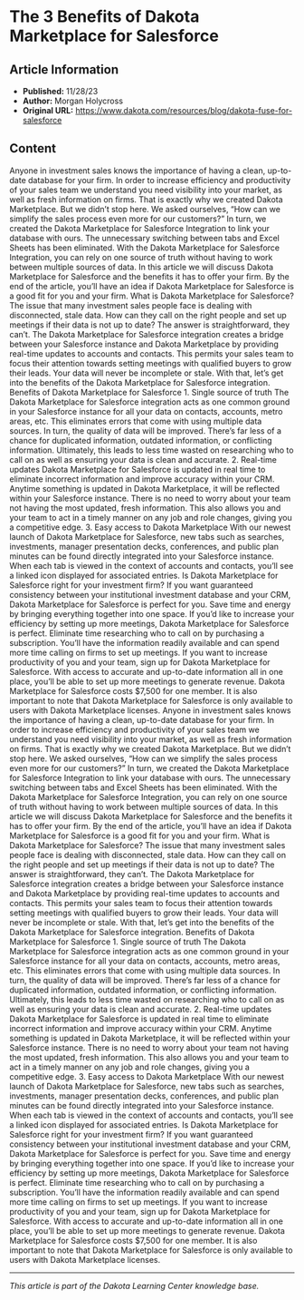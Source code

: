 # The 3 Benefits of Dakota Marketplace for Salesforce

## Article Information
- **Published:** 11/28/23
- **Author:** Morgan Holycross
- **Original URL:** https://www.dakota.com/resources/blog/dakota-fuse-for-salesforce

## Content

Anyone in investment sales knows the importance of having a clean, up-to-date database for your firm. In order to increase efficiency and productivity of your sales team we understand you need visibility into your market, as well as fresh information on firms. That is exactly why we created Dakota Marketplace. But we didn’t stop here. We asked ourselves, “How can we simplify the sales process even more for our customers?” In turn, we created the Dakota Marketplace for Salesforce Integration to link your database with ours. The unnecessary switching between tabs and Excel Sheets has been eliminated. With the Dakota Marketplace for Salesforce Integration, you can rely on one source of truth without having to work between multiple sources of data. In this article we will discuss Dakota Marketplace for Salesforce and the benefits it has to offer your firm. By the end of the article, you’ll have an idea if Dakota Marketplace for Salesforce is a good fit for you and your firm. What is Dakota Marketplace for Salesforce? The issue that many investment sales people face is dealing with disconnected, stale data. How can they call on the right people and set up meetings if their data is not up to date? The answer is straightforward, they can’t. The Dakota Marketplace for Salesforce integration creates a bridge between your Salesforce instance and Dakota Marketplace by providing real-time updates to accounts and contacts. This permits your sales team to focus their attention towards setting meetings with qualified buyers to grow their leads. Your data will never be incomplete or stale. With that, let’s get into the benefits of the Dakota Marketplace for Salesforce integration. Benefits of Dakota Marketplace for Salesforce 1. Single source of truth The Dakota Marketplace for Salesforce integration acts as one common ground in your Salesforce instance for all your data on contacts, accounts, metro areas, etc. This eliminates errors that come with using multiple data sources. In turn, the quality of data will be improved. There’s far less of a chance for duplicated information, outdated information, or conflicting information. Ultimately, this leads to less time wasted on researching who to call on as well as ensuring your data is clean and accurate. 2. Real-time updates Dakota Marketplace for Salesforce is updated in real time to eliminate incorrect information and improve accuracy within your CRM. Anytime something is updated in Dakota Marketplace, it will be reflected within your Salesforce instance. There is no need to worry about your team not having the most updated, fresh information. This also allows you and your team to act in a timely manner on any job and role changes, giving you a competitive edge. 3. Easy access to Dakota Marketplace With our newest launch of Dakota Marketplace for Salesforce, new tabs such as searches, investments, manager presentation decks, conferences, and public plan minutes can be found directly integrated into your Salesforce instance. When each tab is viewed in the context of accounts and contacts, you’ll see a linked icon displayed for associated entries. Is Dakota Marketplace for Salesforce right for your investment firm? If you want guaranteed consistency between your institutional investment database and your CRM, Dakota Marketplace for Salesforce is perfect for you. Save time and energy by bringing everything together into one space. If you’d like to increase your efficiency by setting up more meetings, Dakota Marketplace for Salesforce is perfect. Eliminate time researching who to call on by purchasing a subscription. You’ll have the information readily available and can spend more time calling on firms to set up meetings. If you want to increase productivity of you and your team, sign up for Dakota Marketplace for Salesforce. With access to accurate and up-to-date information all in one place, you’ll be able to set up more meetings to generate revenue. Dakota Marketplace for Salesforce costs $7,500 for one member. It is also important to note that Dakota Marketplace for Salesforce is only available to users with Dakota Marketplace licenses. Anyone in investment sales knows the importance of having a clean, up-to-date database for your firm. In order to increase efficiency and productivity of your sales team we understand you need visibility into your market, as well as fresh information on firms. That is exactly why we created Dakota Marketplace. But we didn’t stop here. We asked ourselves, “How can we simplify the sales process even more for our customers?” In turn, we created the Dakota Marketplace for Salesforce Integration to link your database with ours. The unnecessary switching between tabs and Excel Sheets has been eliminated. With the Dakota Marketplace for Salesforce Integration, you can rely on one source of truth without having to work between multiple sources of data. In this article we will discuss Dakota Marketplace for Salesforce and the benefits it has to offer your firm. By the end of the article, you’ll have an idea if Dakota Marketplace for Salesforce is a good fit for you and your firm. What is Dakota Marketplace for Salesforce? The issue that many investment sales people face is dealing with disconnected, stale data. How can they call on the right people and set up meetings if their data is not up to date? The answer is straightforward, they can’t. The Dakota Marketplace for Salesforce integration creates a bridge between your Salesforce instance and Dakota Marketplace by providing real-time updates to accounts and contacts. This permits your sales team to focus their attention towards setting meetings with qualified buyers to grow their leads. Your data will never be incomplete or stale. With that, let’s get into the benefits of the Dakota Marketplace for Salesforce integration. Benefits of Dakota Marketplace for Salesforce 1. Single source of truth The Dakota Marketplace for Salesforce integration acts as one common ground in your Salesforce instance for all your data on contacts, accounts, metro areas, etc. This eliminates errors that come with using multiple data sources. In turn, the quality of data will be improved. There’s far less of a chance for duplicated information, outdated information, or conflicting information. Ultimately, this leads to less time wasted on researching who to call on as well as ensuring your data is clean and accurate. 2. Real-time updates Dakota Marketplace for Salesforce is updated in real time to eliminate incorrect information and improve accuracy within your CRM. Anytime something is updated in Dakota Marketplace, it will be reflected within your Salesforce instance. There is no need to worry about your team not having the most updated, fresh information. This also allows you and your team to act in a timely manner on any job and role changes, giving you a competitive edge. 3. Easy access to Dakota Marketplace With our newest launch of Dakota Marketplace for Salesforce, new tabs such as searches, investments, manager presentation decks, conferences, and public plan minutes can be found directly integrated into your Salesforce instance. When each tab is viewed in the context of accounts and contacts, you’ll see a linked icon displayed for associated entries. Is Dakota Marketplace for Salesforce right for your investment firm? If you want guaranteed consistency between your institutional investment database and your CRM, Dakota Marketplace for Salesforce is perfect for you. Save time and energy by bringing everything together into one space. If you’d like to increase your efficiency by setting up more meetings, Dakota Marketplace for Salesforce is perfect. Eliminate time researching who to call on by purchasing a subscription. You’ll have the information readily available and can spend more time calling on firms to set up meetings. If you want to increase productivity of you and your team, sign up for Dakota Marketplace for Salesforce. With access to accurate and up-to-date information all in one place, you’ll be able to set up more meetings to generate revenue. Dakota Marketplace for Salesforce costs $7,500 for one member. It is also important to note that Dakota Marketplace for Salesforce is only available to users with Dakota Marketplace licenses.

---

*This article is part of the Dakota Learning Center knowledge base.*